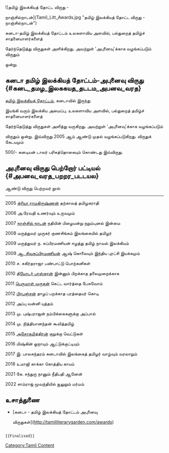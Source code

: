 ![தமிழ் இலக்கியத் தோட்ட விருது -
நாஞ்சில்நாடன்](Tamil_Litt_Awards.jpg "தமிழ் இலக்கியத் தோட்ட விருது - நாஞ்சில்நாடன்")
கனடா-தமிழ் இலக்கியத் தோட்டம் உலகளாவிய அளவில், பல்துறைத் தமிழ்ச் சாதனையாளர்களைத்
தேர்ந்தெடுத்து விருதுகள் அளிக்கிறது. அவற்றுள் 'அபுனைவு'க்காக வழங்கப்படும் விருதும்
ஒன்று.

## கனடா தமிழ் இலக்கியத் தோட்டம்-அபுனைவு விருது {#கனட_தமழ_இலககயத_தடடம_அபனவ_வரத}

[தமிழ் இலக்கியத் தோட்டம்](தமிழ்_இலக்கியத்_தோட்டம் "wikilink"), கனடாவில் இருந்து
இயங்கி வரும் இலக்கிய அமைப்பு. உலகளாவிய அளவில், பல்துறைத் தமிழ்ச் சாதனையாளர்களைத்
தேர்ந்தெடுத்து விருதுகள் அளித்து வருகிறது. அவற்றுள் 'அபுனைவு'க்காக வழங்கப்படும்
விருதும் ஒன்று. இவ்விருது 2005 ஆம் ஆண்டு முதல் வழங்கப்படுகிறது. விருதுக் கேடயமும்
500/- கனடியன் டாலர் பரிசுத்தொகையும் கொண்டது இவ்விருது.

## அபுனைவு விருது பெற்றோர் பட்டியல் {#அபனவ_வரத_பறறர_படடயல}

  ஆண்டு   விருது பெற்றவர்                                           நூல்
  ------ ------------------------------------------------------- -------------------------------------
  2005   [க்ரியா ராமகிருஷ்ணன்](எஸ்._ராமகிருஷ்ணன்_(க்ரியா) "wikilink")   தற்காலத் தமிழகராதி
  2006   அ.ரேவதி                                                 உணர்வும் உருவமும்
  2007   [நாஞ்சில் நாடன்](நாஞ்சில்_நாடன் "wikilink")                   நதியின் பிழையன்று நறும்புனல் இன்மை
  2008   மருத்துவர் முருகர் குணசிங்கம்                                இலங்கையில் தமிழர்
  2009   மருத்துவர் ந. சுப்பிரமணியன்                                 ஈழத்து தமிழ் நாவல் இலக்கியம்
  2009   [ஆ. சிவசுப்பிரமணியன்](ஆ._சிவசுப்பிரமணியன் "wikilink")       ஆஷ் கொலையும் இந்திய புரட்சி இயக்கமும்
  2010   ச. சுகிர்தராஜா                                           பண்பாட்டு பொற்கனிகள்
  2010   [தியோடர் பாஸ்கரன்](தியோடர்_பாஸ்கரன் "wikilink")               இன்னும் பிறக்காத தலைமுறைக்காக
  2011   [பெருமாள் முருகன்](பெருமாள்_முருகன் "wikilink")             கெட்ட வார்த்தை பேசுவோம்
  2012   [பிரபஞ்சன்](பிரபஞ்சன் "wikilink")                           தாழப் பறக்காத பரத்தையர் கொடி
  2012   அப்பு                                                    வன்னி யுத்தம்
  2013   மு. புஷ்பராஜன்                                            நம்பிக்கைகளுக்கு அப்பால்
  2014   மு. நித்தியானந்தன்                                         கூலித்தமிழ்
  2015   [அசோகமித்திரன்](அசோகமித்திரன் "wikilink")                   குறுக்கு வெட்டுகள்
  2016   மிஷ்கின்                                                  ஓநாயும் ஆட்டுக்குட்டியும்
  2017   இ. பாலசுந்தரம்                                            கனடாவில் இலங்கைத் தமிழர் வாழ்வும் வரலாறும்
  2018   உமாஜி                                                   காக்கா கொத்திய காயம்
  2021   கே. சந்துரு                                              நானும் நீதிபதி ஆனேன்
  2022   சாம்ராஜ்                                                  மூவந்தியில் சூலுறும் மர்மம்

## உசாத்துணை

-   [கனடா - தமிழ் இலக்கியத் தோட்டம் அபுனைவு
    விருதுகள்](http://tamilliterarygarden.com/awards)

```{=mediawiki}
{{Finalised}}
```
[Category:Tamil Content](Category:Tamil_Content "wikilink")
